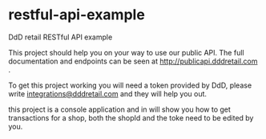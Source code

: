 # restful-api-example
DdD retail RESTful API example

This project should help you on your way to use our public API. The full documentation and endpoints can be seen at http://publicapi.dddretail.com .

To get this project working you will need a token provided by DdD, please write integrations@dddretail.com and they will help you out.

this project is a console application and in will show you how to get transactions for a shop, both the shopId and the toke need to be edited by you.
